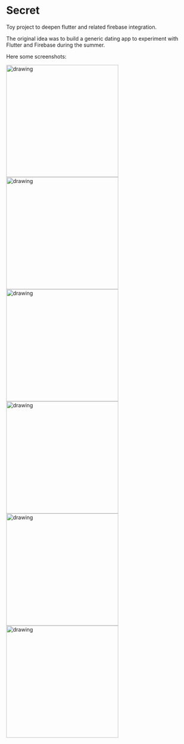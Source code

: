 # Secret
Toy project to deepen flutter and related firebase integration.

The original idea was to build a generic dating app to experiment with Flutter and Firebase during the summer.

Here some screenshots:

<img src="./assets/screenshots/screen1.png" alt="drawing" width="300"/>  <img src="./assets/screenshots/screen2.png" alt="drawing" width="300"/> <img src="./assets/screenshots/screen3.png" alt="drawing" width="300"/>
<img src="./assets/screenshots/screen4.png" alt="drawing" width="300"/> <img src="./assets/screenshots/screen5.png" alt="drawing" width="300"/> <img src="./assets/screenshots/screen6.png" alt="drawing" width="300"/>
